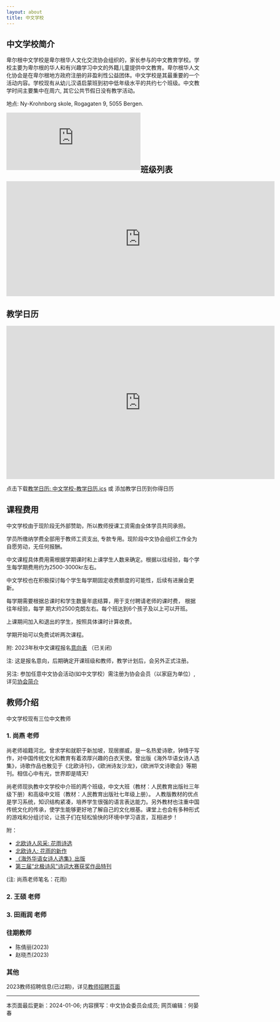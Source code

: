 ```yaml
---
layout: about
title: 中文学校
---
```


## 中文学校简介
卑尔根中文学校是卑尔根华人文化交流协会组织的，家长参与的中文教育学校。学校主要为卑尔根的华人和有兴趣学习中文的外籍儿童提供中文教育。卑尔根华人文化协会是在卑尔根地方政府注册的非盈利性公益团体。中文学校是其最重要的一个活动内容。学校现有从幼儿汉语启蒙班到初中低年级水平的共约七个班级。中文教学时间主要集中在周六, 其它公共节假日没有教学活动。

地点: Ny-Krohnborg skole, Rogagaten 9, 5055 Bergen.
<iframe align="left" src="https://www.google.com/maps/embed?pb=!1m18!1m12!1m3!1d1972.2219020630973!2d5.331083077054924!3d60.37549412684556!2m3!1f0!2f0!3f0!3m2!1i1024!2i768!4f13.1!3m3!1m2!1s0x463cf95199e23901%3A0xd4e1a4248751e79c!2sNy-Krohnborg%20skole!5e0!3m2!1sno!2sno!4v1701247394588!5m2!1sno!2sno" width="350" height="150" style="border:0;" allowfullscreen="" loading="lazy" referrerpolicy="no-referrer-when-downgrade"></iframe>


<br>
<br>
<br>
<br>
<br>
<br>

## 班级列表

<iframe src="https://docs.google.com/spreadsheets/d/e/2PACX-1vQloqsDhSZaeE-KdFPmfY8ITlKTFvChoL45dJB4M2GzAlPUw33sz_2XoUbImU-OdicP146JuAAvzx2O/pubhtml?widget=true&amp;headers=true"  width="700" height="300" style="border:0;" allowfullscreen="" loading="lazy"></iframe>

## 教学日历
<iframe src="https://calendar.google.com/calendar/embed?src=bcca.ny2017%40gmail.com&ctz=UTC" style="border: 0" width="700" height="400" frameborder="0" scrolling="no"></iframe>

点击下载[教学日历: 中文学校-教学日历.ics]()
或
添加教学日历到你得日历

## 课程费用
中文学校由于现阶段无外部赞助，所以教师授课工资需由全体学员共同承担。

学员所缴纳学费全部用于教师工资支出, 专款专用。现阶段中文协会组织工作全为自愿劳动，无任何报酬。

中文课程具体费用需根据学期课时和上课学生人数来确定。根据以往经验，每个学生每学期费用约为2500-3000kr左右。

中文学校也在积极探讨每个学生每学期固定收费额度的可能性，后续有进展会更新。

每学期需要根据总课时和学生数量年底结算，用于支付聘请老师的课时费， 根据往年经验，每学
期大约2500克朗左右。每个班达到6个孩子及以上可以开班。

上课期间加入和退出的学生，按照具体课时计算收费。

学期开始可以免费试听两次课程。

附: 2023年秋中文课程报名[意向表](https://docs.google.com/forms/d/e/1FAIpQLSdzFhgE73t3ejOkgTQ0_GT4SWYj1MGd-Qkl70ck2E1Mn0dR9g/viewform) （已关闭)

注: 这是报名意向，后期确定开课班级和教师，教学计划后，会另外正式注册。

另注: 参加任意中文协会活动(如中文学校）需注册为协会会员（以家庭为单位）, 详见[协会简介](about.html)

## 教师介绍

中文学校现有三位中文教师

### 1. 尚燕 老师
尚老师祖籍河北。曾求学和就职于新加坡，现居挪威，是一名热爱诗歌，钟情于写作，对中国传统文化和教育有着浓厚兴趣的白衣天使。曾出版《海外华语女诗人选集》，诗歌作品也散见于《北欧诗刊》，《欧洲诗友沙龙》，《欧洲华文诗歌会》等期刊。相信心中有光，世界即是晴天!

尚老师现执教中文学校中介班的两个班级，中文大班（教材：人民教育出版社三年级下册）和高级中文班（教材：人民教育出版社七年级上册）。 人教版教材的优点是学习系统，知识结构紧凑，培养学生很强的语言表达能力。另外教材也注重中国传统文化的传承，使学生能够更好地了解自己的文化根基。课堂上也会有多种形式的游戏和分组讨论，让孩子们在轻松愉快的环境中学习语言，互相进步！

附：
* [北欧诗人风采: 花雨诗选](https://mp.weixin.qq.com/s/3_aBNpWBo1PJmWrdRpBSEQ)
* [北欧诗人: 花雨的新作](https://mp.weixin.qq.com/s/UWw0tsVNFC_9XRlk2Zintw)
* [《海外华语女诗人选集》出版](https://www.meipian.cn/41ne6cb9?share_depth=5&s_uid=66475108&share_to=group_singlemessage&first_share_to=singlemessage&first_share_uid=47625309)
* [第三届“北极诗风”诗词大赛获奖作品特刊](https://mp.weixin.qq.com/s/5fOC-_n84XEvmWWiXLNsxQ)

(注: 尚燕老师笔名：花雨)

### 2. 王硕 老师
### 3. 田雨润 老师

### 往期教师
* 陈倩丽(2023)
* 赵晓杰(2023)

### 其他
2023教师招聘信息(已过期)，详见[教师招聘页面](2023/11/20/recruitment.html)


---
本页面最后更新：2024-01-06; 内容撰写：中文协会委员会成员; 网页编辑：何晏春

